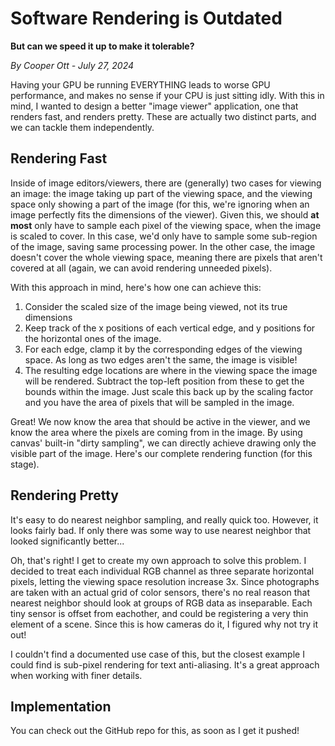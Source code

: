 # Software Rendering is Outdated
**But can we speed it up to make it tolerable?**

*By Cooper Ott - July 27, 2024*

Having your GPU be running EVERYTHING leads to worse GPU performance, and makes no sense if your CPU is just sitting idly. With this in mind, I wanted to design a better "image viewer" application, one that renders fast, and renders pretty. These are actually two distinct parts, and we can tackle them independently.

## Rendering Fast
Inside of image editors/viewers, there are (generally) two cases for viewing an image: the image taking up part of the viewing space, and the viewing space only showing a part of the image (for this, we're ignoring when an image perfectly fits the dimensions of the viewer). Given this, we should **at most** only have to sample each pixel of the viewing space, when the image is scaled to cover. In this case, we'd only have to sample some sub-region of the image, saving same processing power. In the other case, the image doesn't cover the whole viewing space, meaning there are pixels that aren't covered at all (again, we can avoid rendering unneeded pixels).

With this approach in mind, here's how one can achieve this:

1. Consider the scaled size of the image being viewed, not its true dimensions
2. Keep track of the x positions of each vertical edge, and y positions for the horizontal ones of the image.
3. For each edge, clamp it by the corresponding edges of the viewing space. As long as two edges aren't the same, the image is visible!
4. The resulting edge locations are where in the viewing space the image will be rendered. Subtract the top-left position from these to get the bounds within the image. Just scale this back up by the scaling factor and you have the area of pixels that will be sampled in the image.

Great! We now know the area that should be active in the viewer, and we know the area where the pixels are coming from in the image. By using canvas' built-in "dirty sampling", we can directly achieve drawing only the visible part of the image. Here's our complete rendering function (for this stage).

## Rendering Pretty
It's easy to do nearest neighbor sampling, and really quick too. However, it looks fairly bad. If only there was some way to use nearest neighbor that looked significantly better...

Oh, that's right! I get to create my own approach to solve this problem. I decided to treat each individual RGB channel as three separate horizontal pixels, letting the viewing space resolution increase 3x. Since photographs are taken with an actual grid of color sensors, there's no real reason that nearest neighbor should look at groups of RGB data as inseparable. Each tiny sensor is offset from eachother, and could be registering a very thin element of a scene. Since this is how cameras do it, I figured why not try it out!

I couldn't find a documented use case of this, but the closest example I could find is sub-pixel rendering for text anti-aliasing. It's a great approach when working with finer details.

## Implementation
You can check out the GitHub repo for this, as soon as I get it pushed!